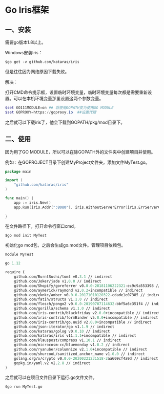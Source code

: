 

# Go Iris框架

## 一、安装

需要go版本1.8以上。

Windows安装Iris：

```shell
$go get -v github.com/kataras/iris
```

但是往往因为网络原因下载失败。

解决：

打开CMD命令提示框，设置临时环境变量，临时环境变量每次都是需要重新设置。可以在本机环境变量那里设置这两个参数变量。

```powershell
$set GO111MODULE=on ## 将使用GOPATH变为使用GO MODULE
$set GOPROXY=https://goproxy.io  ##设置代理
```

之后就可以下载iris了，他会下载到GOPATH/pkg/mod目录下。

## 二、使用

因为用了GO MODULE，所以可以在除GOPATH外的文件夹中创建项目并使用。

例如：在GOPROJECT目录下创建MyProject文件夹，添加文件MyTest.go。

```go
package main

import (
	"github.com/kataras/iris"
)

func main() {
	app := iris.New()
	app.Run(iris.Addr(":8080"), iris.WithoutServerError(iris.ErrServerClosed))
	
}
```

在文件路径下，打开命令行窗口cmd。

```shell
$go mod init MyTest
```

初始化go mod包，之后会生成go.mod文件。管理项目依赖包。

```mod
module MyTest

go 1.12

require (
	github.com/BurntSushi/toml v0.3.1 // indirect
	github.com/Joker/jade v1.0.0 // indirect
	github.com/Shopify/goreferrer v0.0.0-20181106222321-ec9c9a553398 // indirect
	github.com/aymerick/raymond v2.0.2+incompatible // indirect
	github.com/eknkc/amber v0.0.0-20171010120322-cdade1c07385 // indirect
	github.com/fatih/structs v1.1.0 // indirect
	github.com/flosch/pongo2 v0.0.0-20190707114632-bbf5a6c351f4 // indirect
	github.com/gorilla/schema v1.1.0 // indirect
	github.com/iris-contrib/blackfriday v2.0.0+incompatible // indirect
	github.com/iris-contrib/formBinder v5.0.0+incompatible // indirect
	github.com/iris-contrib/go.uuid v2.0.0+incompatible // indirect
	github.com/json-iterator/go v1.1.9 // indirect
	github.com/kataras/golog v0.0.10 // indirect
	github.com/kataras/iris v11.1.1+incompatible // indirect
	github.com/klauspost/compress v1.10.1 // indirect
	github.com/microcosm-cc/bluemonday v1.0.2 // indirect
	github.com/ryanuber/columnize v2.1.0+incompatible // indirect
	github.com/shurcooL/sanitized_anchor_name v1.0.0 // indirect
	golang.org/x/crypto v0.0.0-20200221231518-2aa609cf4a9d // indirect
	gopkg.in/yaml.v2 v2.2.8 // indirect
)

```

之后就可以在项目文件目录下运行.go文件文件。

```shell
$go run MyTest.go
```



